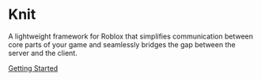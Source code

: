 # Knit

A lightweight framework for Roblox that simplifies communication between core parts of your game and seamlessly bridges the gap between the server and the client.

[Getting Started](gettingstarted.md)